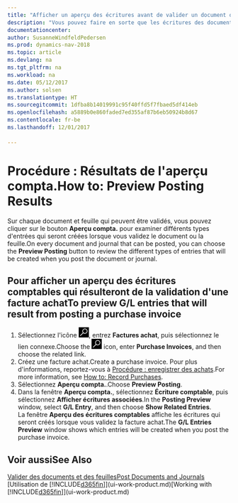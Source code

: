 ```yaml
---
title: "Afficher un aperçu des écritures avant de valider un document ou une feuille"
description: "Vous pouvez faire en sorte que les écritures des documents et des feuilles soient précises avant de les valider en comptabilité."
documentationcenter: 
author: SusanneWindfeldPedersen
ms.prod: dynamics-nav-2018
ms.topic: article
ms.devlang: na
ms.tgt_pltfrm: na
ms.workload: na
ms.date: 05/12/2017
ms.author: solsen
ms.translationtype: HT
ms.sourcegitcommit: 1dfba8b14019991c95f40ffd5f7fbaed5df414eb
ms.openlocfilehash: a5889b0e860faded7ed355af87b6eb50924b8d67
ms.contentlocale: fr-be
ms.lasthandoff: 12/01/2017

---
```

# <a name="how-to-preview-posting-results"></a><span data-ttu-id="e69b3-103">Procédure : Résultats de l'aperçu compta.</span><span class="sxs-lookup"><span data-stu-id="e69b3-103">How to: Preview Posting Results</span></span>
<span data-ttu-id="e69b3-104">Sur chaque document et feuille qui peuvent être validés, vous pouvez cliquer sur le bouton **Aperçu compta.** pour examiner différents types d'entrées qui seront créées lorsque vous validez le document ou la feuille.</span><span class="sxs-lookup"><span data-stu-id="e69b3-104">On every document and journal that can be posted, you can choose the **Preview Posting** button to review the different types of entries that will be created when you post the document or journal.</span></span>

## <a name="to-preview-gl-entries-that-will-result-from-posting-a-purchase-invoice"></a><span data-ttu-id="e69b3-105">Pour afficher un aperçu des écritures comptables qui résulteront de la validation d'une facture achat</span><span class="sxs-lookup"><span data-stu-id="e69b3-105">To preview G/L entries that will result from posting a purchase invoice</span></span>
1. <span data-ttu-id="e69b3-106">Sélectionnez l'icône ![Page ou état pour la recherche](media/ui-search/search_small.png "Page ou état pour la recherche"), entrez **Factures achat**, puis sélectionnez le lien connexe.</span><span class="sxs-lookup"><span data-stu-id="e69b3-106">Choose the ![Search for Page or Report](media/ui-search/search_small.png "Search for Page or Report icon") icon, enter **Purchase Invoices**, and then choose the related link.</span></span>
2. <span data-ttu-id="e69b3-107">Créez une facture achat.</span><span class="sxs-lookup"><span data-stu-id="e69b3-107">Create a purchase invoice.</span></span> <span data-ttu-id="e69b3-108">Pour plus d'informations, reportez-vous à [Procédure : enregistrer des achats](purchasing-how-record-purchases.md).</span><span class="sxs-lookup"><span data-stu-id="e69b3-108">For more information, see [How to: Record Purchases](purchasing-how-record-purchases.md).</span></span>
3. <span data-ttu-id="e69b3-109">Sélectionnez **Aperçu compta.**.</span><span class="sxs-lookup"><span data-stu-id="e69b3-109">Choose **Preview Posting**.</span></span>
4. <span data-ttu-id="e69b3-110">Dans la fenêtre **Aperçu compta.**, sélectionnez **Écriture comptable**, puis sélectionnez **Afficher écritures associées**.</span><span class="sxs-lookup"><span data-stu-id="e69b3-110">In the **Posting Preview** window, select **G/L Entry**, and then choose **Show Related Entries**.</span></span>  
   <span data-ttu-id="e69b3-111">La fenêtre **Aperçu des écritures comptables** affiche les écritures qui seront créés lorsque vous validez la facture achat.</span><span class="sxs-lookup"><span data-stu-id="e69b3-111">The **G/L Entries Preview** window shows which entries will be created when you post the purchase invoice.</span></span>

## <a name="see-also"></a><span data-ttu-id="e69b3-112">Voir aussi</span><span class="sxs-lookup"><span data-stu-id="e69b3-112">See Also</span></span>
[<span data-ttu-id="e69b3-113">Valider des documents et des feuilles</span><span class="sxs-lookup"><span data-stu-id="e69b3-113">Post Documents and Journals</span></span>](ui-post-documents-journals.md)  
<span data-ttu-id="e69b3-114">[Utilisation de [!INCLUDE[d365fin](includes/d365fin_md.md)]](ui-work-product.md)</span><span class="sxs-lookup"><span data-stu-id="e69b3-114">[Working with [!INCLUDE[d365fin](includes/d365fin_md.md)]](ui-work-product.md)</span></span>


